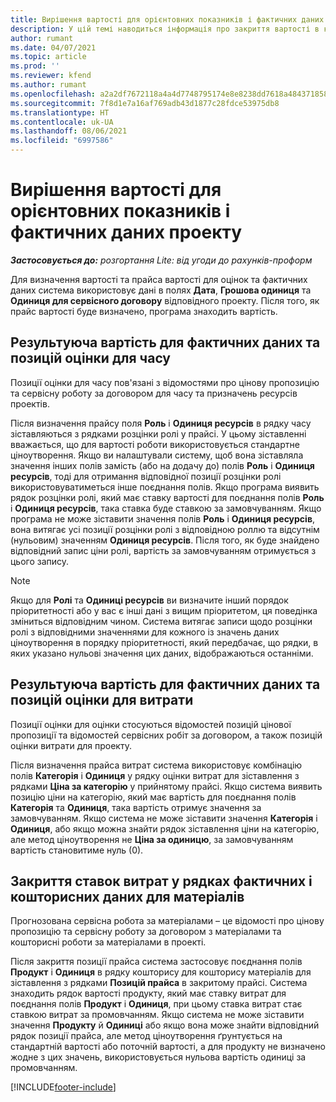```yaml
---
title: Вирішення вартості для орієнтовних показників і фактичних даних проекту
description: У цій темі наводиться інформація про закриття вартості в кошторисах і фактичних даних проектів.
author: rumant
ms.date: 04/07/2021
ms.topic: article
ms.prod: ''
ms.reviewer: kfend
ms.author: rumant
ms.openlocfilehash: a2a2df7672118a4a4d7748795174e8e8238dd7618a48437185879e06a253a381
ms.sourcegitcommit: 7f8d1e7a16af769adb43d1877c28fdce53975db8
ms.translationtype: HT
ms.contentlocale: uk-UA
ms.lasthandoff: 08/06/2021
ms.locfileid: "6997586"
---
```

# <a name="resolve-cost-prices-on-project-estimates-and-actuals"></a>Вирішення вартості для орієнтовних показників і фактичних даних проекту 

_**Застосовується до:** розгортання Lite: від угоди до рахунків-проформ_

Для визначення вартості та прайса вартості для оцінок та фактичних даних система використовує дані в полях **Дата**, **Грошова одиниця** та **Одиниця для сервісного договору** відповідного проекту. Після того, як прайс вартості буде визначено, програма знаходить вартість.

## <a name="resolving-cost-rates-on-actual-and-estimate-lines-for-time"></a>Результуюча вартість для фактичних даних та позицій оцінки для часу

Позиції оцінки для часу пов'язані з відомостями про цінову пропозицію та сервісну роботу за договором для часу та призначень ресурсів проектів.

Після визначення прайсу поля **Роль** і **Одиниця ресурсів** в рядку часу зіставляються з рядками розцінки ролі у прайсі. У цьому зіставленні вважається, що для вартості роботи використовується стандартне ціноутворення. Якщо ви налаштували систему, щоб вона зіставляла значення інших полів замість (або на додачу до) полів **Роль** і **Одиниця ресурсів**, тоді для отримання відповідної позиції розцінки ролі використовуватиметься інше поєднання полів. Якщо програма виявить рядок розцінки ролі, який має ставку вартості для поєднання полів **Роль** і **Одиниця ресурсів**, така ставка буде ставкою за замовчуванням. Якщо програма не може зіставити значення полів **Роль** і **Одиниця ресурсів**, вона витягає усі позиції розцінки ролі з відповідною роллю та відсутнім (нульовим) значенням **Одиниця ресурсів**. Після того, як буде знайдено відповідний запис ціни ролі, вартість за замовчуванням отримується з цього запису. 

> [!NOTE]
> Якщо для **Ролі** та **Одиниці ресурсів** ви визначите інший порядок пріоритетності або у вас є інші дані з вищим пріоритетом, ця поведінка зміниться відповідним чином. Система витягає записи щодо розцінки ролі з відповідними значеннями для кожного із значень даних ціноутворення в порядку пріоритетності, який передбачає, що рядки, в яких указано нульові значення цих даних, відображаються останніми.

## <a name="resolving-cost-rates-on-actual-and-estimate-lines-for-expense"></a>Результуюча вартість для фактичних даних та позицій оцінки для витрати

Позиції оцінки для оцінки стосуються відомостей позицій цінової пропозиції та відомостей сервісних робіт за договором, а також позицій оцінки витрати для проекту.

Після визначення прайса витрат система використовує комбінацію полів **Категорія** і **Одиниця** у рядку оцінки витрат для зіставлення з рядками **Ціна за категорію** у прийнятому прайсі. Якщо система виявить позицію ціни на категорію, який має вартість для поєднання полів **Категорія** та **Одиниця**, така вартість отримує значення за замовчуванням. Якщо система не може зіставити значення **Категорія** і **Одиниця**, або якщо можна знайти рядок зіставлення ціни на категорію, але метод ціноутворення не **Ціна за одиницю**, за замовчуванням вартість становитиме нуль (0).

## <a name="resolving-cost-rates-on-actual-and-estimate-lines-for-material"></a>Закриття ставок витрат у рядках фактичних і кошторисних даних для матеріалів

Прогнозована сервісна робота за матеріалами – це відомості про цінову пропозицію та сервісну роботу за договором з матеріалами та кошторисні роботи за матеріалами в проекті.

Після закриття позиції прайса система застосовує поєднання полів **Продукт** і **Одиниця** в рядку кошторису для кошторису матеріалів для зіставлення з рядками **Позицій прайса** в закритому прайсі. Система знаходить рядок вартості продукту, який має ставку витрат для поєднання полів **Продукт** і **Одиниця**, при цьому ставка витрат стає ставкою витрат за промовчанням. Якщо система не може зіставити значення **Продукту** й **Одиниці** або якщо вона може знайти відповідний рядок позиції прайса, але метод ціноутворення ґрунтується на стандартній вартості або поточній вартості, а для продукту не визначено жодне з цих значень, використовується нульова вартість одиниці за промовчанням.


[!INCLUDE[footer-include](../../includes/footer-banner.md)]
